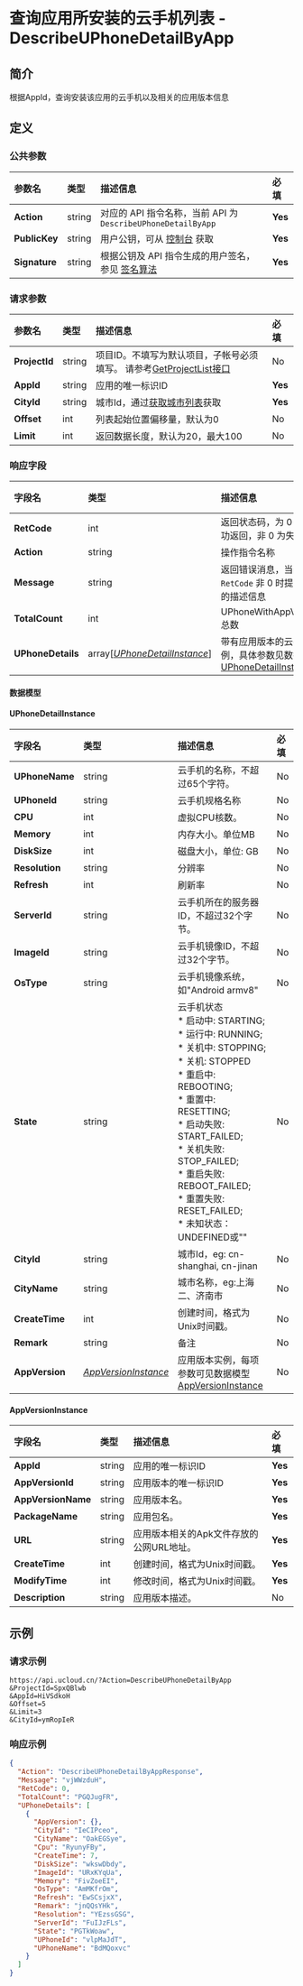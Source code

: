 # 查询应用所安装的云手机列表 - DescribeUPhoneDetailByApp

## 简介

根据AppId，查询安装该应用的云手机以及相关的应用版本信息









## 定义

### 公共参数

| 参数名 | 类型 | 描述信息 | 必填 |
|:---|:---|:---|:---|
| **Action**     | string  | 对应的 API 指令名称，当前 API 为 `DescribeUPhoneDetailByApp`                        | **Yes** |
| **PublicKey**  | string  | 用户公钥，可从 [控制台](https://console.ucloud.cn/uapi/apikey) 获取                                             | **Yes** |
| **Signature**  | string  | 根据公钥及 API 指令生成的用户签名，参见 [签名算法](api/summary/signature.md)  | **Yes** |

### 请求参数

| 参数名 | 类型 | 描述信息 | 必填 |
|:---|:---|:---|:---|
| **ProjectId** | string | 项目ID。不填写为默认项目，子帐号必须填写。 请参考[GetProjectList接口](https://docs.ucloud.cn/api/summary/get_project_list) |No|
| **AppId** | string | 应用的唯一标识ID |**Yes**|
| **CityId** | string | 城市Id，通过[获取城市列表](#DescribeUPhoneCities)获取 |**Yes**|
| **Offset** | int | 列表起始位置偏移量，默认为0 |No|
| **Limit** | int | 返回数据长度，默认为20，最大100 |No|

### 响应字段

| 字段名 | 类型 | 描述信息 | 必填 |
|:---|:---|:---|:---|
| **RetCode** | int | 返回状态码，为 0 则为成功返回，非 0 为失败 |**Yes**|
| **Action** | string | 操作指令名称 |**Yes**|
| **Message** | string | 返回错误消息，当 `RetCode` 非 0 时提供详细的描述信息 |No|
| **TotalCount** | int | UPhoneWithAppVersion总数 |**Yes**|
| **UPhoneDetails** | array[[*UPhoneDetailInstance*](#UPhoneDetailInstance)] | 带有应用版本的云手机实例，具体参数见数据模型 [UPhoneDetailInstanc](#UPhoneDetailInstanc) |**Yes**|

#### 数据模型


#### UPhoneDetailInstance

| 字段名 | 类型 | 描述信息 | 必填 |
|:---|:---|:---|:---|
| **UPhoneName** | string | 云手机的名称，不超过65个字符。<br /> |No|
| **UPhoneId** | string | 云手机规格名称<br /> |No|
| **CPU** | int | 虚拟CPU核数。<br /> |No|
| **Memory** | int | 内存大小。单位MB<br /> |No|
| **DiskSize** | int | 磁盘大小，单位: GB<br /> |No|
| **Resolution** | string | 分辨率<br /> |No|
| **Refresh** | int | 刷新率<br /> |No|
| **ServerId** | string | 云手机所在的服务器ID，不超过32个字节。<br /> |No|
| **ImageId** | string | 云手机镜像ID，不超过32个字节。<br /> |No|
| **OsType** | string | 云手机镜像系统，如"Android armv8"<br /> |No|
| **State** | string | 云手机状态<br />* 启动中: STARTING; <br />* 运行中: RUNNING; <br />* 关机中: STOPPING; <br />* 关机: STOPPED <br />* 重启中: REBOOTING; <br />* 重置中: RESETTING; <br />* 启动失败: START_FAILED; <br />* 关机失败: STOP_FAILED; <br />* 重启失败: REBOOT_FAILED; <br />* 重置失败: RESET_FAILED; <br />* 未知状态：UNDEFINED或""<br /> |No|
| **CityId** | string | 城市Id，eg: cn-shanghai, cn-jinan<br /> |No|
| **CityName** | string | 城市名称，eg:上海二、济南市<br /> |No|
| **CreateTime** | int | 创建时间，格式为Unix时间戳。<br /> |No|
| **Remark** | string | 备注<br /> |No|
| **AppVersion** | [*AppVersionInstance*](#AppVersionInstance) | 应用版本实例，每项参数可见数据模型 [AppVersionInstance](#AppVersionInstance)<br /> |No|

#### AppVersionInstance

| 字段名 | 类型 | 描述信息 | 必填 |
|:---|:---|:---|:---|
| **AppId** | string | 应用的唯一标识ID |**Yes**|
| **AppVersionId** | string | 应用版本的唯一标识ID |**Yes**|
| **AppVersionName** | string | 应用版本名。 |**Yes**|
| **PackageName** | string | 应用包名。 |**Yes**|
| **URL** | string | 应用版本相关的Apk文件存放的公网URL地址。<br /> |**Yes**|
| **CreateTime** | int | 创建时间，格式为Unix时间戳。 |**Yes**|
| **ModifyTime** | int | 修改时间，格式为Unix时间戳。 |**Yes**|
| **Description** | string | 应用版本描述。 |No|

## 示例

### 请求示例
    
```
https://api.ucloud.cn/?Action=DescribeUPhoneDetailByApp
&ProjectId=SpxQBlwb
&AppId=HiVSdkoH
&Offset=5
&Limit=3
&CityId=ymRopIeR
```

### 响应示例
    
```json
{
  "Action": "DescribeUPhoneDetailByAppResponse",
  "Message": "vjWWzduH",
  "RetCode": 0,
  "TotalCount": "PGQJugFR",
  "UPhoneDetails": [
    {
      "AppVersion": {},
      "CityId": "IeCIPceo",
      "CityName": "OakEGSye",
      "Cpu": "RyunyFBy",
      "CreateTime": 7,
      "DiskSize": "wkswDbdy",
      "ImageId": "URxKYqUa",
      "Memory": "FivZoeEI",
      "OsType": "AmMKfrOm",
      "Refresh": "EwSCsjxX",
      "Remark": "jnQQsYHk",
      "Resolution": "YEzssGSG",
      "ServerId": "FuIJzFLs",
      "State": "PGTkWoaw",
      "UPhoneId": "vlpMaJdT",
      "UPhoneName": "BdMQoxvc"
    }
  ]
}
```





